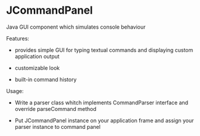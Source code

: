 JCommandPanel
=============

Java GUI component which  simulates console behaviour

Features:

- provides simple GUI for typing textual commands and displaying custom application output

- customizable look

- built-in command history

Usage:

- Write a parser class whitch implements CommandParser interface and override parseCommand method

- Put JCommandPanel instance on your application frame and assign your parser instance to command panel
